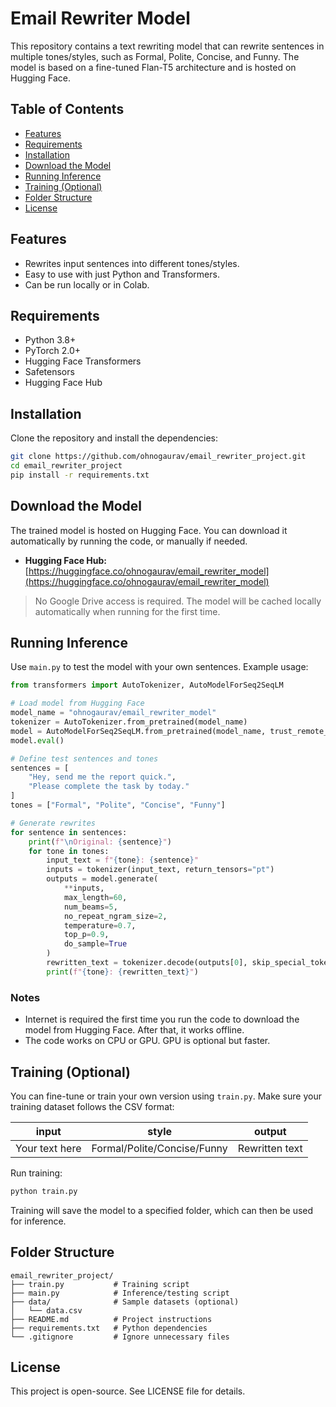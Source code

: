 # Email Rewriter Model

This repository contains a text rewriting model that can rewrite sentences in multiple tones/styles, such as Formal, Polite, Concise, and Funny. The model is based on a fine-tuned Flan-T5 architecture and is hosted on Hugging Face.

## Table of Contents
- [Features](#features)
- [Requirements](#requirements)
- [Installation](#installation)
- [Download the Model](#download-the-model)
- [Running Inference](#running-inference)
- [Training (Optional)](#training-optional)
- [Folder Structure](#folder-structure)
- [License](#license)

## Features
- Rewrites input sentences into different tones/styles.
- Easy to use with just Python and Transformers.
- Can be run locally or in Colab.

## Requirements
- Python 3.8+
- PyTorch 2.0+
- Hugging Face Transformers
- Safetensors
- Hugging Face Hub

## Installation
Clone the repository and install the dependencies:

```bash
git clone https://github.com/ohnogaurav/email_rewriter_project.git
cd email_rewriter_project
pip install -r requirements.txt
```

## Download the Model
The trained model is hosted on Hugging Face. You can download it automatically by running the code, or manually if needed.

- **Hugging Face Hub:** [https://huggingface.co/ohnogaurav/email_rewriter_model](https://huggingface.co/ohnogaurav/email_rewriter_model)

> No Google Drive access is required. The model will be cached locally automatically when running for the first time.

## Running Inference
Use `main.py` to test the model with your own sentences. Example usage:

```python
from transformers import AutoTokenizer, AutoModelForSeq2SeqLM

# Load model from Hugging Face
model_name = "ohnogaurav/email_rewriter_model"
tokenizer = AutoTokenizer.from_pretrained(model_name)
model = AutoModelForSeq2SeqLM.from_pretrained(model_name, trust_remote_code=True)
model.eval()

# Define test sentences and tones
sentences = [
    "Hey, send me the report quick.",
    "Please complete the task by today."
]
tones = ["Formal", "Polite", "Concise", "Funny"]

# Generate rewrites
for sentence in sentences:
    print(f"\nOriginal: {sentence}")
    for tone in tones:
        input_text = f"{tone}: {sentence}"
        inputs = tokenizer(input_text, return_tensors="pt")
        outputs = model.generate(
            **inputs,
            max_length=60,
            num_beams=5,
            no_repeat_ngram_size=2,
            temperature=0.7,
            top_p=0.9,
            do_sample=True
        )
        rewritten_text = tokenizer.decode(outputs[0], skip_special_tokens=True)
        print(f"{tone}: {rewritten_text}")
```

### Notes
- Internet is required the first time you run the code to download the model from Hugging Face. After that, it works offline.
- The code works on CPU or GPU. GPU is optional but faster.

## Training (Optional)
You can fine-tune or train your own version using `train.py`. Make sure your training dataset follows the CSV format:

| input | style | output |
|-------|-------|--------|
| Your text here | Formal/Polite/Concise/Funny | Rewritten text |

Run training:

```bash
python train.py
```

Training will save the model to a specified folder, which can then be used for inference.

## Folder Structure
```
email_rewriter_project/
├── train.py           # Training script
├── main.py            # Inference/testing script
├── data/              # Sample datasets (optional)
│   └── data.csv
├── README.md          # Project instructions
├── requirements.txt   # Python dependencies
└── .gitignore         # Ignore unnecessary files
```

## License
This project is open-source. See LICENSE file for details.

